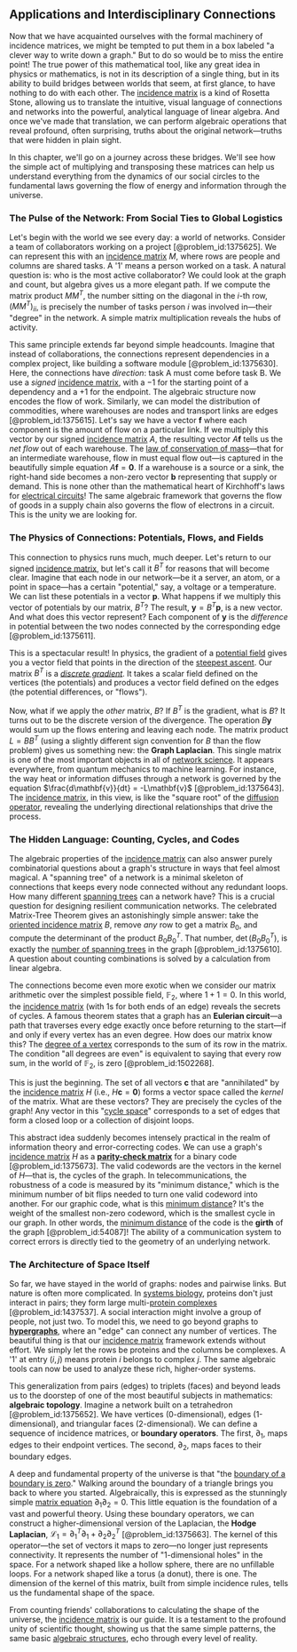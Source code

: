 ## Applications and Interdisciplinary Connections

Now that we have acquainted ourselves with the formal machinery of incidence matrices, we might be tempted to put them in a box labeled "a clever way to write down a graph." But to do so would be to miss the entire point! The true power of this mathematical tool, like any great idea in physics or mathematics, is not in its description of a single thing, but in its ability to build bridges between worlds that seem, at first glance, to have nothing to do with each other. The [incidence matrix](@article_id:263189) is a kind of Rosetta Stone, allowing us to translate the intuitive, visual language of connections and networks into the powerful, analytical language of linear algebra. And once we've made that translation, we can perform algebraic operations that reveal profound, often surprising, truths about the original network—truths that were hidden in plain sight.

In this chapter, we'll go on a journey across these bridges. We'll see how the simple act of multiplying and transposing these matrices can help us understand everything from the dynamics of our social circles to the fundamental laws governing the flow of energy and information through the universe.

### The Pulse of the Network: From Social Ties to Global Logistics

Let's begin with the world we see every day: a world of networks. Consider a team of collaborators working on a project [@problem_id:1375625]. We can represent this with an [incidence matrix](@article_id:263189) $M$, where rows are people and columns are shared tasks. A '1' means a person worked on a task. A natural question is: who is the most active collaborator? We could look at the graph and count, but algebra gives us a more elegant path. If we compute the matrix product $M M^T$, the number sitting on the diagonal in the $i$-th row, $(M M^T)_{ii}$, is precisely the number of tasks person $i$ was involved in—their "degree" in the network. A simple matrix multiplication reveals the hubs of activity.

This same principle extends far beyond simple headcounts. Imagine that instead of collaborations, the connections represent dependencies in a complex project, like building a software module [@problem_id:1375630]. Here, the connections have *direction*: task A must come before task B. We use a *signed* [incidence matrix](@article_id:263189), with a $-1$ for the starting point of a dependency and a $+1$ for the endpoint. The algebraic structure now encodes the flow of work. Similarly, we can model the distribution of commodities, where warehouses are nodes and transport links are edges [@problem_id:1375615]. Let's say we have a vector $\mathbf{f}$ where each component is the amount of flow on a particular link. If we multiply this vector by our signed [incidence matrix](@article_id:263189) $A$, the resulting vector $A\mathbf{f}$ tells us the *net flow* out of each warehouse. The [law of conservation of mass](@article_id:146883)—that for an intermediate warehouse, flow in must equal flow out—is captured in the beautifully simple equation $A\mathbf{f} = \mathbf{0}$. If a warehouse is a source or a sink, the right-hand side becomes a non-zero vector $\mathbf{b}$ representing that supply or demand. This is none other than the mathematical heart of Kirchhoff's laws for [electrical circuits](@article_id:266909)! The same algebraic framework that governs the flow of goods in a supply chain also governs the flow of electrons in a circuit. This is the unity we are looking for.

### The Physics of Connections: Potentials, Flows, and Fields

This connection to physics runs much, much deeper. Let's return to our signed [incidence matrix](@article_id:263189), but let's call it $B^T$ for reasons that will become clear. Imagine that each node in our network—be it a server, an atom, or a point in space—has a certain "potential," say, a voltage or a temperature. We can list these potentials in a vector $\mathbf{p}$. What happens if we multiply this vector of potentials by our matrix, $B^T$? The result, $\mathbf{y} = B^T \mathbf{p}$, is a new vector. And what does this vector represent? Each component of $\mathbf{y}$ is the *difference* in potential between the two nodes connected by the corresponding edge [@problem_id:1375611].

This is a spectacular result! In physics, the gradient of a [potential field](@article_id:164615) gives you a vector field that points in the direction of the [steepest ascent](@article_id:196451). Our matrix $B^T$ is a *[discrete gradient](@article_id:171476)*. It takes a scalar field defined on the vertices (the potentials) and produces a vector field defined on the edges (the potential differences, or "flows").

Now, what if we apply the *other* matrix, $B$? If $B^T$ is the gradient, what is $B$? It turns out to be the discrete version of the divergence. The operation $B \mathbf{y}$ would sum up the flows entering and leaving each node. The matrix product $L = B B^T$ (using a slightly different sign convention for $B$ than the flow problem) gives us something new: the **Graph Laplacian**. This single matrix is one of the most important objects in all of [network science](@article_id:139431). It appears everywhere, from quantum mechanics to machine learning. For instance, the way heat or information diffuses through a network is governed by the equation $\frac{d\mathbf{v}}{dt} = -L\mathbf{v}$ [@problem_id:1375643]. The [incidence matrix](@article_id:263189), in this view, is like the "square root" of the [diffusion operator](@article_id:136205), revealing the underlying directional relationships that drive the process.

### The Hidden Language: Counting, Cycles, and Codes

The algebraic properties of the [incidence matrix](@article_id:263189) can also answer purely combinatorial questions about a graph's structure in ways that feel almost magical. A "spanning tree" of a network is a minimal skeleton of connections that keeps every node connected without any redundant loops. How many different [spanning trees](@article_id:260785) can a network have? This is a crucial question for designing resilient communication networks. The celebrated Matrix-Tree Theorem gives an astonishingly simple answer: take the [oriented incidence matrix](@article_id:274468) $B$, remove *any* row to get a matrix $B_0$, and compute the determinant of the product $B_0 B_0^T$. That number, $\det(B_0 B_0^T)$, is exactly the [number of spanning trees](@article_id:265224) in the graph [@problem_id:1375610]. A question about counting combinations is solved by a calculation from linear algebra.

The connections become even more exotic when we consider our matrix arithmetic over the simplest possible field, $\mathbb{F}_2$, where $1+1=0$. In this world, the [incidence matrix](@article_id:263189) (with 1s for both ends of an edge) reveals the secrets of cycles. A famous theorem states that a graph has an **Eulerian circuit**—a path that traverses every edge exactly once before returning to the start—if and only if every vertex has an even degree. How does our matrix know this? The [degree of a vertex](@article_id:260621) corresponds to the sum of its row in the matrix. The condition "all degrees are even" is equivalent to saying that every row sum, in the world of $\mathbb{F}_2$, is zero [@problem_id:1502268].

This is just the beginning. The set of all vectors $\mathbf{c}$ that are "annihilated" by the [incidence matrix](@article_id:263189) $H$ (i.e., $H\mathbf{c} = \mathbf{0}$) forms a vector space called the *kernel* of the matrix. What are these vectors? They are precisely the cycles of the graph! Any vector in this "[cycle space](@article_id:264831)" corresponds to a set of edges that form a closed loop or a collection of disjoint loops.

This abstract idea suddenly becomes intensely practical in the realm of information theory and error-correcting codes. We can use a graph's [incidence matrix](@article_id:263189) $H$ as a **[parity-check matrix](@article_id:276316)** for a binary code [@problem_id:1375673]. The valid codewords are the vectors in the kernel of $H$—that is, the cycles of the graph. In telecommunications, the robustness of a code is measured by its "minimum distance," which is the minimum number of bit flips needed to turn one valid codeword into another. For our graphic code, what is this [minimum distance](@article_id:274125)? It's the weight of the smallest non-zero codeword, which is the smallest cycle in our graph. In other words, the [minimum distance](@article_id:274125) of the code is the **girth** of the graph [@problem_id:54087]! The ability of a communication system to correct errors is directly tied to the geometry of an underlying network.

### The Architecture of Space Itself

So far, we have stayed in the world of graphs: nodes and pairwise links. But nature is often more complicated. In [systems biology](@article_id:148055), proteins don't just interact in pairs; they form large multi-[protein complexes](@article_id:268744) [@problem_id:1437537]. A social interaction might involve a group of people, not just two. To model this, we need to go beyond graphs to **[hypergraphs](@article_id:270449)**, where an "edge" can connect any number of vertices. The beautiful thing is that our [incidence matrix](@article_id:263189) framework extends without effort. We simply let the rows be proteins and the columns be complexes. A '1' at entry $(i, j)$ means protein $i$ belongs to complex $j$. The same algebraic tools can now be used to analyze these rich, higher-order systems.

This generalization from pairs (edges) to triplets (faces) and beyond leads us to the doorstep of one of the most beautiful subjects in mathematics: **algebraic topology**. Imagine a network built on a tetrahedron [@problem_id:1375652]. We have vertices (0-dimensional), edges (1-dimensional), and triangular faces (2-dimensional). We can define a sequence of incidence matrices, or **boundary operators**. The first, $\partial_1$, maps edges to their endpoint vertices. The second, $\partial_2$, maps faces to their boundary edges.

A deep and fundamental property of the universe is that "the [boundary of a boundary is zero](@article_id:269413)." Walking around the boundary of a triangle brings you back to where you started. Algebraically, this is expressed as the stunningly simple [matrix equation](@article_id:204257) $\partial_1 \partial_2 = 0$. This little equation is the foundation of a vast and powerful theory. Using these boundary operators, we can construct a higher-dimensional version of the Laplacian, the **Hodge Laplacian**, $\mathcal{L}_1 = \partial_1^T \partial_1 + \partial_2 \partial_2^T$ [@problem_id:1375663]. The kernel of this operator—the set of vectors it maps to zero—no longer just represents connectivity. It represents the number of "1-dimensional holes" in the space. For a network shaped like a hollow sphere, there are no unfillable loops. For a network shaped like a torus (a donut), there is one. The dimension of the kernel of this matrix, built from simple incidence rules, tells us the fundamental shape of the space.

From counting friends' collaborations to calculating the shape of the universe, the [incidence matrix](@article_id:263189) is our guide. It is a testament to the profound unity of scientific thought, showing us that the same simple patterns, the same basic [algebraic structures](@article_id:138965), echo through every level of reality.
